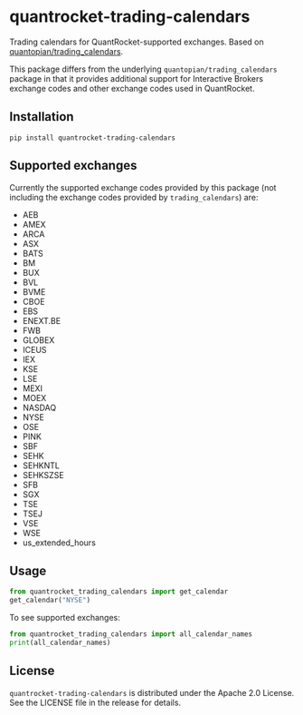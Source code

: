 # quantrocket-trading-calendars

Trading calendars for QuantRocket-supported exchanges. Based on [quantopian/trading_calendars](https://github.com/quantopian/trading_calendars).

This package differs from the underlying `quantopian/trading_calendars` package in that it provides additional support for Interactive Brokers exchange codes and other exchange codes used in QuantRocket.

## Installation

```
pip install quantrocket-trading-calendars
```

## Supported exchanges

Currently the supported exchange codes provided by this package (not including the exchange codes provided by `trading_calendars`) are:

* AEB
* AMEX
* ARCA
* ASX
* BATS
* BM
* BUX
* BVL
* BVME
* CBOE
* EBS
* ENEXT.BE
* FWB
* GLOBEX
* ICEUS
* IEX
* KSE
* LSE
* MEXI
* MOEX
* NASDAQ
* NYSE
* OSE
* PINK
* SBF
* SEHK
* SEHKNTL
* SEHKSZSE
* SFB
* SGX
* TSE
* TSEJ
* VSE
* WSE
* us_extended_hours

## Usage

```python
from quantrocket_trading_calendars import get_calendar
get_calendar("NYSE")
```

To see supported exchanges:

```python
from quantrocket_trading_calendars import all_calendar_names
print(all_calendar_names)
```

## License

`quantrocket-trading-calendars` is distributed under the Apache 2.0 License. See the LICENSE file in the release for details.
